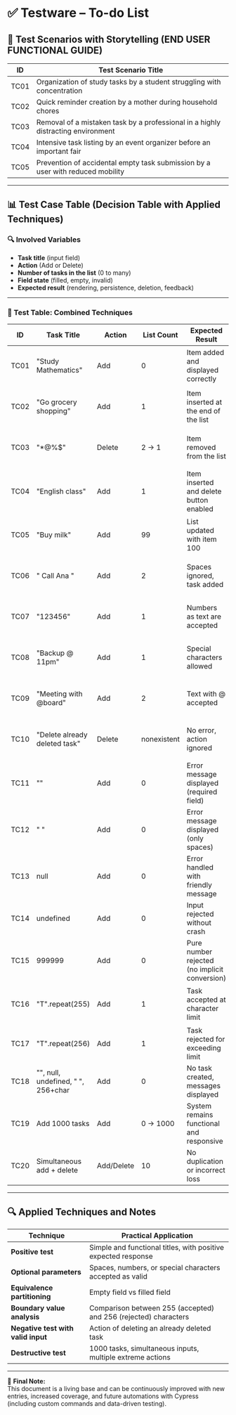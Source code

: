 # ✅ Testware – To-do List

## 🎯 Test Scenarios with Storytelling (END USER FUNCTIONAL GUIDE)

| ID   | Test Scenario Title                                                              |
|------|----------------------------------------------------------------------------------|
| TC01 | Organization of study tasks by a student struggling with concentration           |
| TC02 | Quick reminder creation by a mother during household chores                      |
| TC03 | Removal of a mistaken task by a professional in a highly distracting environment |
| TC04 | Intensive task listing by an event organizer before an important fair            |
| TC05 | Prevention of accidental empty task submission by a user with reduced mobility   |

---

## 📊 Test Case Table (Decision Table with Applied Techniques)

### 🔍 Involved Variables

- **Task title** (input field)
- **Action** (Add or Delete)
- **Number of tasks in the list** (0 to many)
- **Field state** (filled, empty, invalid)
- **Expected result** (rendering, persistence, deletion, feedback)

---

### 🧪 Test Table: Combined Techniques

| ID    | Task Title                         | Action     | List Count     | Expected Result                                         | Test Type                                   |
|-------|------------------------------------|------------|----------------|---------------------------------------------------------|----------------------------------------------|
| TC01  | "Study Mathematics"                | Add        | 0              | Item added and displayed correctly                      | 🟢 Positive tests (happy path)               |
| TC02     | "Go grocery shopping"              | Add        | 1              | Item inserted at the end of the list                    | 🟢 Positive tests (happy path)               |
| TC03  | "*@%$"                             | Delete     | 2 → 1          | Item removed from the list                              | 🟢 Positive tests (happy path)               |
| TC04     | "English class"                    | Add        | 1              | Item inserted and delete button enabled                 | 🟢 Positive tests (happy path)               |
| TC05  | "Buy milk"                         | Add        | 99             | List updated with item 100                              | 🟢 Positive tests (happy path)               |
| TC06  | "  Call Ana  "                     | Add        | 2              | Spaces ignored, task added                              | 🟢 Positive tests with optional parameters   |
| TC07  | "123456"                           | Add        | 1              | Numbers as text are accepted                            | 🟢 Positive tests with optional parameters   |
| TC08  | "Backup @ 11pm"                    | Add        | 1              | Special characters allowed                              | 🟢 Positive tests with optional parameters   |
| TC09  | "Meeting with @board"              | Add        | 2              | Text with @ accepted                                    | 🟢 Positive tests with optional parameters   |
| TC10  | "Delete already deleted task"      | Delete     | nonexistent    | No error, action ignored                                | 🟠 Negative tests with valid inputs          |
| TC11  | ""                                 | Add        | 0              | Error message displayed (required field)                | 🔴 Negative tests with invalid inputs        |
| TC12  | "     "                            | Add        | 0              | Error message displayed (only spaces)                   | 🔴 Negative tests with invalid inputs        |
| TC13  | null                               | Add        | 0              | Error handled with friendly message                     | 🔴 Negative tests with invalid inputs        |
| TC14  | undefined                          | Add        | 0              | Input rejected without crash                            | 🔴 Negative tests with invalid inputs        |
| TC15  | 999999                             | Add        | 0              | Pure number rejected (no implicit conversion)           | 🔴 Negative tests with invalid inputs        |
| TC16  | "T".repeat(255)                    | Add        | 1              | Task accepted at character limit                        | 🟢 Positive tests (happy path)               |
| TC17  | "T".repeat(256)                    | Add        | 1              | Task rejected for exceeding limit                       | 🔴 Negative tests with invalid inputs        |
| TC18  | "", null, undefined, "   ", 256+char| Add       | 0              | No task created, messages displayed                     | 💥 Destructive tests                        |
| TC19  | Add 1000 tasks                     | Add        | 0 → 1000       | System remains functional and responsive                | 💥 Destructive tests                        |
| TC20  | Simultaneous add + delete          | Add/Delete | 10             | No duplication or incorrect loss                        | 💥 Destructive tests                        |

---

## 🔍 Applied Techniques and Notes

| Technique                        | Practical Application                                                           |
|-----------------------------------|--------------------------------------------------------------------------------|
| **Positive test**                 | Simple and functional titles, with positive expected response                   |
| **Optional parameters**           | Spaces, numbers, or special characters accepted as valid                       |
| **Equivalence partitioning**      | Empty field vs filled field                                                    |
| **Boundary value analysis**       | Comparison between 255 (accepted) and 256 (rejected) characters                |
| **Negative test with valid input**| Action of deleting an already deleted task                                     |
| **Destructive test**              | 1000 tasks, simultaneous inputs, multiple extreme actions                      |

---

📌 **Final Note:**  
This document is a living base and can be continuously improved with new entries, increased coverage, and future automations with Cypress (including custom commands and data-driven testing).